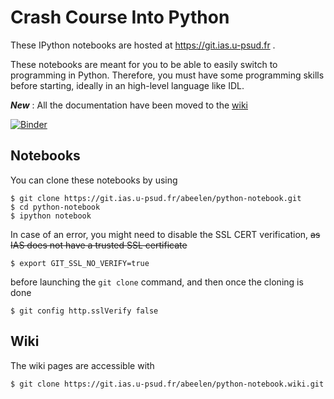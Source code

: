 Crash Course Into Python
========================

These IPython notebooks are hosted at https://git.ias.u-psud.fr .

These notebooks are meant for you to be able to easily switch to programming in Python. Therefore, you must have some programming skills before starting, ideally in an high-level language like IDL.

***New*** : All the documentation have been moved to the [wiki](https://git.ias.u-psud.fr/abeelen/python-notebook/wikis/home)

[![Binder](http://mybinder.org/badge.svg)](http://mybinder.org/repo/abeelen/python-notebook)

## Notebooks

You can clone these notebooks by using

```shell
$ git clone https://git.ias.u-psud.fr/abeelen/python-notebook.git
$ cd python-notebook
$ ipython notebook
```

In case of an error, you might need to disable the SSL CERT verification, ~~as IAS does not have a trusted SSL certificate~~

```shell
$ export GIT_SSL_NO_VERIFY=true
```

before launching the `git clone` command, and then once the cloning is done
```shell
$ git config http.sslVerify false
```

## Wiki

The wiki pages are accessible with

```shell
$ git clone https://git.ias.u-psud.fr/abeelen/python-notebook.wiki.git
```
